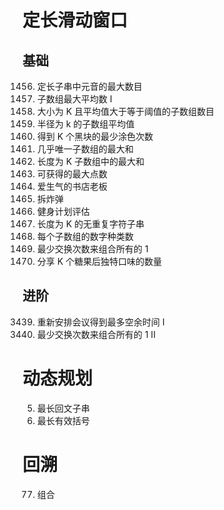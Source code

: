# 定长滑动窗口
## 基础
1456. 定长子串中元音的最大数目
643. 子数组最大平均数 I
1343. 大小为 K 且平均值大于等于阈值的子数组数目
2090. 半径为 k 的子数组平均值
2379. 得到 K 个黑块的最少涂色次数
2841. 几乎唯一子数组的最大和
2461. 长度为 K 子数组中的最大和
1423. 可获得的最大点数
1052. 爱生气的书店老板
1652. 拆炸弹
1176. 健身计划评估
1100. 长度为 K 的无重复字符子串
1852. 每个子数组的数字种类数
1151. 最少交换次数来组合所有的 1
2107. 分享 K 个糖果后独特口味的数量

## 进阶
3439. 重新安排会议得到最多空余时间 I
2134. 最少交换次数来组合所有的 1 II

# 动态规划
5. 最长回文子串
32. 最长有效括号

# 回溯
77. 组合
